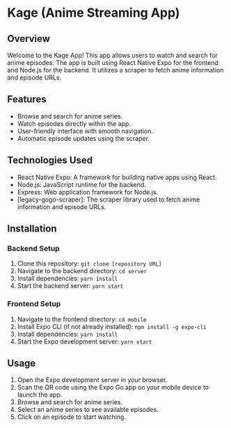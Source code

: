 # Kage (Anime Streaming App)

## Overview

Welcome to the Kage App! This app allows users to watch and search for anime episodes. The app is built using React Native Expo for the frontend and Node.js for the backend. It utilizes a scraper to fetch anime information and episode URLs.

## Features

- Browse and search for anime series.
- Watch episodes directly within the app.
- User-friendly interface with smooth navigation.
- Automatic episode updates using the scraper.

## Technologies Used

- React Native Expo: A framework for building native apps using React.
- Node.js: JavaScript runtime for the backend.
- Express: Web application framework for Node.js.
- [legacy-gogo-scraper]: The scraper library used to fetch anime information and episode URLs.

## Installation

### Backend Setup

1. Clone this repository: `git clone [repository URL]`
2. Navigate to the backend directory: `cd server`
3. Install dependencies: `yarn install`
4. Start the backend server: `yarn start`

### Frontend Setup

1. Navigate to the frontend directory: `cd mobile`
2. Install Expo CLI (if not already installed): `npm install -g expo-cli`
3. Install dependencies: `yarn install`
4. Start the Expo development server: `yarn start`

## Usage

1. Open the Expo development server in your browser.
2. Scan the QR code using the Expo Go app on your mobile device to launch the app.
3. Browse and search for anime series.
4. Select an anime series to see available episodes.
5. Click on an episode to start watching.

